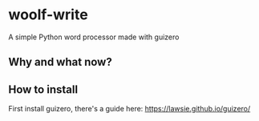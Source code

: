 # woolf-write
A simple Python word processor made with guizero

## Why and what now?





## How to install

First install guizero, there's a guide here: https://lawsie.github.io/guizero/

